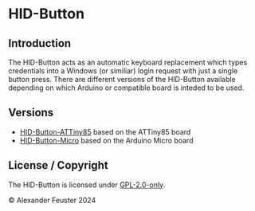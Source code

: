 # HID-Button

## Introduction
The HID-Button acts as an automatic keyboard replacement which types credentials into a Windows (or similiar) login request with just a single button press.
There are different versions of the HID-Button available depending on which Arduino or compatible board is inteded to be used.

## Versions
- [HID-Button-ATTiny85](./HID-Button-ATTiny85/README-ATTiny85.md) based on the ATTiny85 board
- [HID-Button-Micro](./HID-Button-Micro/README-Micro.md) based on the Arduino Micro board

## License / Copyright
The HID-Button is licensed under [GPL-2.0-only](./LICENSE).

© Alexander Feuster 2024
